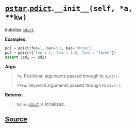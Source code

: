 # [`pstar`](./pstar.md).[`pdict`](./pstar_pdict.md).`__init__(self, *a, **kw)`

Initialize [`pdict`](./pstar_pdict.md).

**Examples:**
```python
pd1 = pdict(foo=1, bar=2.0, baz='three')
pd2 = pdict({'foo': 1, 'bar': 2.0, 'baz': 'three'})
assert (pd1 == pd2)
```

**Args:**

>    **`*a`**: Positional arguments passed through to `dict()`.

>    **`**kw`**: Keyword arguments passed through to `dict()`.

**Returns:**

>    `None`. [`pdict`](./pstar_pdict.md) is initialized.



## [Source](../pstar/pstar.py#L182-L201)